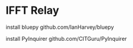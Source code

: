 # IFFT Relay

install bluepy github.com/IanHarvey/bluepy

install PyInquirer github.com/CITGuru/PyInquirer





